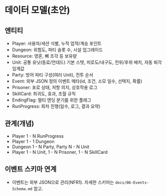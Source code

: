 # 데이터 모델(초안)

## 엔티티

- Player: 사용자/세션 식별, 누적 업적/계승 포인트
- Dungeon: 위험도, 파티 슬롯 수, 시설 업그레이드
- Resource: 영혼, 뼈 조각 등 보유량
- Unit: 공통 유닛(동료/언데드) 기본 스탯, 피로도/내구도, 전위/후위 배치, 자동 퇴각 임계값
- Party: 방어 파티 구성(여러 Unit), 전투 순서
- Event: 외부 JSON 정의 이벤트 메타(id, 조건, 소모 일수, 선택지, 확률)
- Prisoner: 포로 상태, 저항 의지, 상호작용 로그
- SkillCard: 희귀도, 효과, 초월 규칙
- EndingFlag: 멀티 엔딩 분기를 위한 플래그
- RunProgress: 회차 진행(일수, 로그, 결과 요약)

## 관계(개념)

- Player 1 - N RunProgress
- Player 1 - 1 Dungeon
- Dungeon 1 - N Party, Party N - N Unit
- Player 1 - N Unit, 1 - N Prisoner, 1 - N SkillCard

## 이벤트 스키마 연계

- 이벤트는 외부 JSON으로 관리(NFR1). 자세한 스키마는 `docs/06-Events-Schema.md` 참고.
